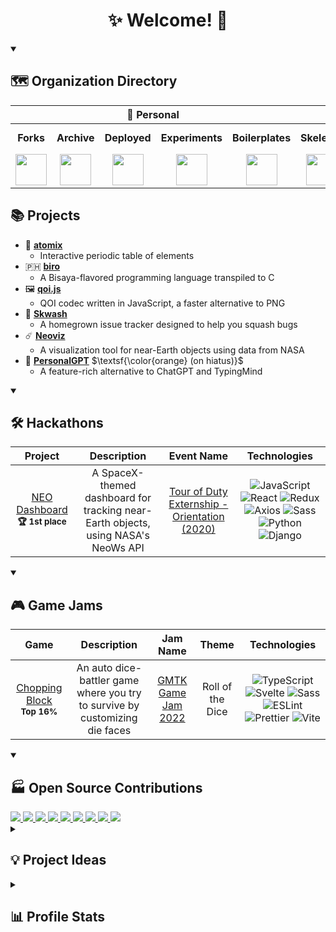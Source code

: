 <h1 align="center">✨ Welcome! 🌌</h1>

<details open>
  <summary><h2>🗺️ Organization Directory</h2></summary>
  <table>
    <thead>
      <tr>
        <th align="center" colspan="5">🏡 Personal</th>
        <th align="center" colspan="3">🏢 Team</th>
      </tr>
    </thead>
    <tbody>
      <tr>
        <td align="center"><b>Forks</b></td>
        <td align="center"><b>Archive</b></td>
        <td align="center"><b>Deployed</b></td>
        <td align="center"><b>Experiments</b></td>
        <td align="center"><b>Boilerplates</b></td>
        <td align="center"><b>Skelenet</b></td>
        <td align="center"><b>Ariesnet</b></td>
        <td align="center"><b>Civil Engineers</b></td>
      </tr>
      <tr>
        <td align="center">
          <a href="https://github.com/RickyC0626-forks" title="Forked Projects">
            <img src="https://avatars.githubusercontent.com/u/121321200?s=200&v=4" width="50">
          </a>
        </td>
        <td align="center">
          <a href="https://github.com/RickyC0626-archive" title="Archived Projects">
            <img src="https://avatars.githubusercontent.com/u/121328201?s=200&v=4" width="50">
          </a>
        </td>
        <td align="center">
          <a href="https://github.com/RickyC0626-gh-pages" title="Deployed Pages">
            <img src="https://avatars.githubusercontent.com/u/121332196?s=200&v=4" width="50">
          </a>
        </td>
        <td align="center">
          <a href="https://github.com/RickyC0626-experiments" title="Experiments">
            <img src="https://avatars.githubusercontent.com/u/121334105?s=200&v=4" width="50">
          </a>
        </td>
        <td align="center">
          <a href="https://github.com/RickyC0626-boilerplate" title="Boilerplates">
            <img src="https://avatars.githubusercontent.com/u/121332704?s=200&v=4" width="50">
          </a>
        </td>
        <td align="center">
          <a href="https://github.com/skelenet" title="Skelenet Labs">
            <img src="https://avatars.githubusercontent.com/u/86542896?s=200&v=4" width="50">
          </a>
        </td>
        <td align="center">
          <a href="https://github.com/ariesnet" title="Aries Network">
            <img src="https://avatars.githubusercontent.com/u/101829519?s=200&v=4" width="50">
          </a>
        </td>
        <td align="center">
          <a href="https://github.com/Civil-Engineers" title="Civil Engineers">
            <img src="https://avatars.githubusercontent.com/u/109439685?s=200&v=4" width="50">
          </a>
        </td>
      </tr>
    </tbody>
  </table>
</details>

## 📚 Projects

- 🧪 [**atomix**](https://github.com/RickyC0626/atomix)
  - Interactive periodic table of elements
- 🇵🇭 [**biro**](https://github.com/RickyC0626/biro)
  - A Bisaya-flavored programming language transpiled to C
- 🖼️ [**qoi.js**](https://github.com/rickyc0626/qoi.js)
  - QOI codec written in JavaScript, a faster alternative to PNG
- 🐛 [**Skwash**](https://github.com/rickyc0626/skwash)
  - A homegrown issue tracker designed to help you squash bugs
- ☄️ [**Neoviz**](https://github.com/RickyC0626/neoviz)
  - A visualization tool for near-Earth objects using data from NASA
- 🤖 [**PersonalGPT**](https://github.com/personalgpt/personalgpt) $\textsf{\color{orange} (on hiatus)}$
  - A feature-rich alternative to ChatGPT and TypingMind
<!-- - 📦 [**Vozel**](https://github.com/rickyc0626/vozel) $\textsf{\color{red} (early planning stage)}$
  - A voxel engine made by someone crazy enough to do it from scratch -->
<!-- - 🧠 [**Vibrainium**](https://github.com/rickyc0626/vibrainium) $\textsf{\color{red} (early planning stage)}$
  - A forum like StackOverflow for you and your future self -->

<details open>
  <summary><h2>🛠️ Hackathons</h2></summary>
  <table>
    <thead>
      <tr>
        <th align="center">Project</th>
        <th align="center">Description</th>
        <th align="center">Event Name</th>
        <th align="center">Technologies</th>
      </tr>
    </thead>
    <tbody>
      <tr>
        <td align="center">
          <a href="https://devpost.com/software/neo-dashboard-z160cl" title="devpost/neo-dashboard">
            <span>NEO Dashboard</span>
          </a>
          <br/>
          <span><sub><b>🏆 1st place</b></sub></span>
        </td>
        <td align="center">A SpaceX-themed dashboard for tracking near-Earth objects, using NASA's NeoWs API</td>
        <td align="center">
          <a href="https://externship.devpost.com">
            <span>Tour of Duty Externship - Orientation (2020)</span>
          </a>
        </td>
        <td align="center">
          <img alt="JavaScript" src="https://img.shields.io/badge/-JavaScript-0d1117?style=for-the-badge&logo=javascript&logoColor=F7DF1E" />
          <img alt="React" src="https://img.shields.io/badge/-React-0d1117?style=for-the-badge&logo=react&logoColor=61DAFB" />
          <img alt="Redux" src="https://img.shields.io/badge/-Redux-0d1117?style=for-the-badge&logo=redux&logoColor=764ABC" />
          <img alt="Axios" src="https://img.shields.io/badge/-Axios-0d1117?style=for-the-badge&logo=axios&logoColor=5A29E4" />
          <img alt="Sass" src="https://img.shields.io/badge/-Sass-0d1117?style=for-the-badge&logo=sass&logoColor=CC6699" />
          <img alt="Python" src="https://img.shields.io/badge/-Python-0d1117?style=for-the-badge&logo=python&logoColor=3776AB" />
          <img alt="Django" src="https://img.shields.io/badge/-Django-0d1117?style=for-the-badge&logo=django&logoColor=092E20" />
        </td>
      </tr>
    </tbody>
  </table>
</details>

<details open>
 <summary><h2>🎮 Game Jams</h2></summary>
  <table>
    <thead>
      <tr>
        <th align="center">Game</th>
        <th align="center">Description</th>
        <th align="center">Jam Name</th>
        <th align="center">Theme</th>
        <th align="center">Technologies</th>
      </tr>
    </thead>
    <tbody>
      <tr>
        <td align="center">
          <a href="https://github.com/Civil-Engineers/chopping-block" title="Civil-Engineers/chopping-block">
            <span>Chopping Block</span>
          </a>
          <br/>
          <span><sub><b>Top 16%</b></sub></span>
        </td>
        <td align="center">An auto dice-battler game where you try to survive by customizing die faces</td>
        <td align="center">
          <a href="https://itch.io/jam/gmtk-jam-2022">
            <span>GMTK Game Jam 2022</span>
          </a>
        </td>
        <td align="center">Roll of the Dice</td>
        <td align="center">
          <img alt="TypeScript" src="https://img.shields.io/badge/-TypeScript-0d1117?style=for-the-badge&logo=typescript&logoColor=3178C6" />
          <img alt="Svelte" src="https://img.shields.io/badge/-Svelte-0d1117?style=for-the-badge&logo=svelte&logoColor=FF3E00" />
          <img alt="Sass" src="https://img.shields.io/badge/-Sass-0d1117?style=for-the-badge&logo=sass&logoColor=CC6699" />
          <img alt="ESLint" src="https://img.shields.io/badge/-ESLint-0d1117?style=for-the-badge&logo=eslint&logoColor=4B32C3" />
          <img alt="Prettier" src="https://img.shields.io/badge/-Prettier-0d1117?style=for-the-badge&logo=prettier&logoColor=F7B93E" />
          <img alt="Vite" src="https://img.shields.io/badge/-Vite-0d1117?style=for-the-badge&logo=vite&logoColor=646CFF" />
        </td>
      </tr>
    </tbody>
  </table>
</details>

<details open>
  <summary><h2>🏭 Open Source Contributions</h2></summary>
  <div align="left">
    <a href="https://github.com/liveblocks/liveblocks" title="liveblocks/liveblocks">
      <img src="https://github-readme-stats-rickyc0626.vercel.app/api/pin/?username=liveblocks&repo=liveblocks&theme=dark&hide_border=true">
    </a>
    <a href="https://github.com/dotansimha/graphql-code-generator" title="dotansimha/graphql-code-generator">
      <img src="https://github-readme-stats-rickyc0626.vercel.app/api/pin/?username=dotansimha&repo=graphql-code-generator&theme=dark&hide_border=true">
    </a>
    <a href="https://github.com/dotansimha/graphql-yoga" title="dotansimha/graphql-yoga">
      <img src="https://github-readme-stats-rickyc0626.vercel.app/api/pin/?username=dotansimha&repo=graphql-yoga&theme=dark&hide_border=true">
    </a>
    <a href="https://github.com/boardgameio/boardgame.io" title="boardgameio/boardgame.io">
      <img src="https://github-readme-stats-rickyc0626.vercel.app/api/pin/?username=boardgameio&repo=boardgame.io&theme=dark&hide_border=true">
    </a>
    <a href="https://github.com/questdb/questdb" title="questdb/questdb">
      <img src="https://github-readme-stats-rickyc0626.vercel.app/api/pin/?username=questdb&repo=questdb&theme=dark&hide_border=true">
    </a>
    <a href="https://github.com/manimcommunity/manim" title="ManimCommunity/manim">
      <img src="https://github-readme-stats-rickyc0626.vercel.app/api/pin/?username=manimcommunity&repo=manim&theme=dark&hide_border=true">
    </a>
    <a href="https://github.com/ManimCommunity/ManimPango" title="ManimCommunity/ManimPango">
      <img src="https://github-readme-stats-rickyc0626.vercel.app/api/pin/?username=manimcommunity&repo=manimpango&theme=dark&hide_border=true">
    </a>
    <a href="https://github.com/discourse/discourse" title="discourse/discourse">
      <img src="https://github-readme-stats-rickyc0626.vercel.app/api/pin/?username=discourse&repo=discourse&theme=dark&hide_border=true">
    </a>
    <a href="https://github.com/discourse/discourse-data-explorer" title="discourse/discourse-data-explorer">
      <img src="https://github-readme-stats-rickyc0626.vercel.app//api/pin/?username=discourse&repo=discourse-data-explorer&theme=dark&hide_border=true">
    </a>
  </div>
</details>

<details>
  <summary><h2>💡 Project Ideas</h2></summary>
    <ul>
      <li>E-commerce site using payment processing APIs like <a href="https://stripe.com/"><span>Stripe</span></a>, fully functional shopping experience</li>
      <li>Something to do with plants, botany</li>
      <li>Physics engine that simulates centrifugal force via O'Neill cylinder or torus</li>
      <li>Simulation engine that artifically evolves natural language, given a set of constraints, rules, mechanics, and social interactions</li>
      <li>IPA-to-speech reader</li>
      <li><a href="https://wip.co"><span>WIP.co</span></a> clone, but better</li>
    </ul>
</details>

<details>
  <summary><h2>📊 Profile Stats</h2></summary>

  <a href="https://git.io/streak-stats">
    <img src="https://streak-stats.demolab.com?user=rickyc0626&theme=dark&hide_border=true">
  </a>
  <a href="https://github.com/anuraghazra/github-readme-stats">
    <img src="https://github-readme-stats-rickyc0626.vercel.app/api?username=rickyc0626&show_icons=true&theme=dark&hide_border=true&count_private=true&show=prs_merged_percentage">
  </a>
</details>
